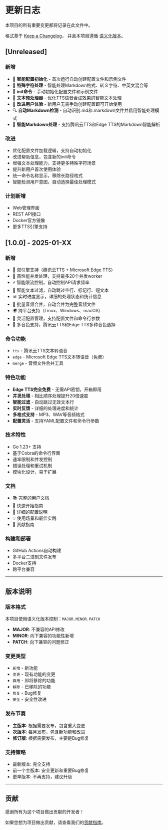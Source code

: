 # 更新日志

本项目的所有重要变更都将记录在此文件中。

格式基于 [Keep a Changelog](https://keepachangelog.com/zh-CN/1.0.0/)，
并且本项目遵循 [语义化版本](https://semver.org/lang/zh-CN/)。

## [Unreleased]

### 新增
- 🔧 **智能配置初始化** - 首次运行自动创建配置文件和示例文件
- 📝 **特殊字符处理** - 智能处理Markdown格式、转义字符、中英文混合等
- 🎯 **init命令** - 手动初始化配置文件和示例文件
- 🧠 **文本预处理器** - 优化TTS语音合成效果的智能文本处理
- 📖 **改进用户体验** - 新用户无需手动创建配置即可开始使用
- 🔍 **自动Markdown检测** - 自动识别.md和.markdown文件并启用智能处理模式
- 🎵 **智能Markdown处理** - 支持腾讯云TTS和Edge TTS的Markdown智能解析

### 改进
- 优化配置文件加载逻辑，支持自动初始化
- 改进帮助信息，包含新的init命令
- 增强文本处理能力，支持更多特殊字符场景
- 提升新用户首次使用体验
- 统一命令名称显示，移除长路径格式
- 智能检测用户意图，自动选择最佳处理模式

### 计划新增
- Web管理界面
- REST API接口
- Docker官方镜像
- 更多TTS引擎支持

## [1.0.0] - 2025-01-XX

### 新增
- 🎯 双引擎支持（腾讯云TTS + Microsoft Edge TTS）
- 🚀 高性能并发处理，支持最多20个并发worker
- ⚡ 智能限流控制，自动控制API请求频率
- 🔧 智能文本过滤，自动跳过空行、标记行、短文本
- 📊 实时进度显示，详细的处理状态和统计信息
- 🎵 批量音频合并，自动合并为完整音频文件
- 🌍 跨平台支持（Linux、Windows、macOS）
- 📝 灵活配置管理，支持配置文件和命令行参数
- 🎨 多音色支持，腾讯云TTS和Edge TTS多种音色选择

### 命令功能
- `tts` - 腾讯云TTS文本转语音
- `edge` - Microsoft Edge TTS文本转语音（免费）
- `merge` - 音频文件合并工具

### 特色功能
- **Edge TTS完全免费** - 无需API密钥，开箱即用
- **并发处理** - 相比顺序处理提升20倍速度
- **智能过滤** - 自动跳过无效文本行
- **实时反馈** - 详细的处理进度和统计
- **多格式支持** - MP3、WAV等音频格式
- **配置灵活** - 支持YAML配置文件和命令行参数

### 技术特性
- Go 1.23+ 支持
- 基于Cobra的命令行界面
- 速率限制和并发控制
- 错误处理和重试机制
- 模块化设计，易于扩展

### 文档
- 📚 完整的用户文档
- 🚀 快速开始指南
- 🔧 详细的配置说明
- 💡 使用场景和最佳实践
- 🤝 贡献指南

### 构建和部署
- GitHub Actions自动构建
- 多平台二进制文件发布
- Docker支持
- 跨平台兼容

---

## 版本说明

### 版本格式
本项目使用语义化版本控制：`MAJOR.MINOR.PATCH`

- **MAJOR**: 不兼容的API修改
- **MINOR**: 向下兼容的功能性新增  
- **PATCH**: 向下兼容的问题修正

### 变更类型
- `新增` - 新功能
- `变更` - 现有功能的变更
- `弃用` - 即将移除的功能
- `移除` - 已移除的功能
- `修复` - Bug修复
- `安全` - 安全性改进

### 发布节奏
- **主版本**: 根据需要发布，包含重大变更
- **次版本**: 每月发布，包含新功能和改进
- **修订版**: 根据需要发布，主要是Bug修复

### 支持策略
- 最新版本: 完全支持
- 前一个主版本: 安全更新和重要Bug修复
- 更早版本: 不再支持，建议升级

---

## 贡献

感谢所有为这个项目做出贡献的开发者！

如果您想为项目做出贡献，请查看我们的[贡献指南](CONTRIBUTING.md)。
